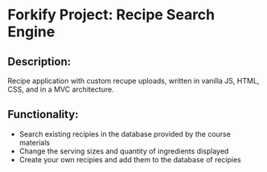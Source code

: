 # Forkify Project: Recipe Search Engine

## Description:

Recipe application with custom recupe uploads, written in vanilla JS, HTML, CSS, and in a MVC architecture.

## Functionality:

* Search existing recipies in the database provided by the course materials
* Change the serving sizes and quantity of ingredients displayed
* Create your own recipies and add them to the database of recipies
